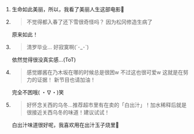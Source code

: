 1. 生命如此美丽，所以，我看了美丽人生这部电影🌱

2. > 不觉得都入春了还下雪很奇怪吗？ 因为松冈修造生病了

   原来如此！

3. > 清罗毕业… 好寂寞啊(´･_･`)

   依然觉得很没真实感…(ToT)

4. > 感觉娜酱在乃木坂在哪的时候总是很困w 不过这也很可爱w 这就是在努力的证据！ 新节目也请加油！

   完全不困哦( ・∇・)笑

5. > 好怀念关西的乌冬…推荐超市里有在卖的「白出汁」！加水稀释后就是很接近关西乌冬的味道！建议试试！

   白出汁味道很好呢，我喜欢用在出汁玉子烧里🍳
